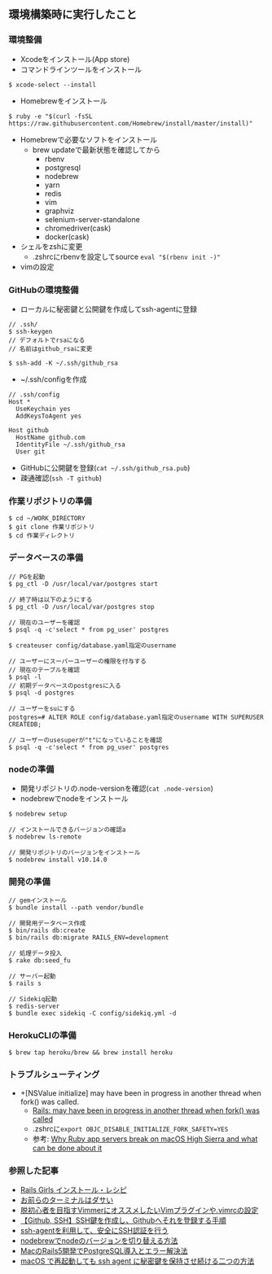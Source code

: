 ## 環境構築時に実行したこと
### 環境整備
- Xcodeをインストール(App store)
- コマンドラインツールをインストール
```shell
$ xcode-select --install
```
- Homebrewをインストール
```shell
$ ruby -e "$(curl -fsSL https://raw.githubusercontent.com/Homebrew/install/master/install)"
```
- Homebrewで必要なソフトをインストール
  - brew updateで最新状態を確認してから
    - rbenv
    - postgresql
    - nodebrew
    - yarn
    - redis
    - vim
    - graphviz
    - selenium-server-standalone
    - chromedriver(cask)
    - docker(cask)
- シェルをzshに変更
  - .zshrcにrbenvを設定してsource `eval "$(rbenv init -)"`
- vimの設定

### GitHubの環境整備
- ローカルに秘密鍵と公開鍵を作成してssh-agentに登録
```shell
// .ssh/
$ ssh-keygen
// デフォルトでrsaになる
// 名前はgithub_rsaに変更

$ ssh-add -K ~/.ssh/github_rsa
```
- ~/.ssh/configを作成
```
// .ssh/config
Host *
  UseKeychain yes
  AddKeysToAgent yes

Host github
  HostName github.com
  IdentityFile ~/.ssh/github_rsa
  User git
```
- GitHubに公開鍵を登録(`cat ~/.ssh/github_rsa.pub`)
- 疎通確認(`ssh -T github`)

### 作業リポジトリの準備
```shell
$ cd ~/WORK_DIRECTORY
$ git clone 作業リポジトリ
$ cd 作業ディレクトリ
```

### データベースの準備
```
// PGを起動
$ pg_ctl -D /usr/local/var/postgres start

// 終了時は以下のようにする
$ pg_ctl -D /usr/local/var/postgres stop
```
```
// 現在のユーザーを確認
$ psql -q -c'select * from pg_user' postgres

$ createuser config/database.yaml指定のusername

// ユーザーにスーパーユーザーの権限を付与する
// 現在のテーブルを確認
$ psql -l
// 初期データベースのpostgresに入る
$ psql -d postgres

// ユーザーをsuにする
postgres=# ALTER ROLE config/database.yaml指定のusername WITH SUPERUSER CREATEDB;

// ユーザーのusesuperが"t"になっていることを確認
$ psql -q -c'select * from pg_user' postgres
```

### nodeの準備
- 開発リポジトリの.node-versionを確認(`cat .node-version`)
- nodebrewでnodeをインストール
```shell
$ nodebrew setup

// インストールできるバージョンの確認a
$ nodebrew ls-remote

// 開発リポジトリのバージョンをインストール
$ nodebrew install v10.14.0
```

### 開発の準備
```
// gemインストール
$ bundle install --path vendor/bundle

// 開発用データベース作成
$ bin/rails db:create
$ bin/rails db:migrate RAILS_ENV=development

// 処理データ投入
$ rake db:seed_fu

// サーバー起動
$ rails s

// Sidekiq起動
$ redis-server
$ bundle exec sidekiq -C config/sidekiq.yml -d
```

### HerokuCLIの準備
```shell
$ brew tap heroku/brew && brew install heroku
```

### トラブルシューティング
- +[NSValue initialize] may have been in progress in another thread when fork() was called.
  - [Rails: may have been in progress in another thread when fork() was called
](https://stackoverflow.com/questions/52671926/rails-may-have-been-in-progress-in-another-thread-when-fork-was-called)
  - .zshrcに`export OBJC_DISABLE_INITIALIZE_FORK_SAFETY=YES`
  - 参考: [Why Ruby app servers break on macOS High Sierra and what can be done about it](https://blog.phusion.nl/2017/10/13/why-ruby-app-servers-break-on-macos-high-sierra-and-what-can-be-done-about-it/)

### 参照した記事
- [Rails Girls インストール・レシピ](http://railsgirls.jp/install)
- [お前らのターミナルはダサい](https://qiita.com/kinchiki/items/57e9391128d07819c321)
- [脱初心者を目指すVimmerにオススメしたいVimプラグインや.vimrcの設定](https://qiita.com/jnchito/items/5141b3b01bced9f7f48f)
- [【Github, SSH】SSH鍵を作成し、Githubへそれを登録する手順](https://qiita.com/knife0125/items/50b80ad45d21ddec61a9)
- [ssh-agentを利用して、安全にSSH認証を行う](https://qiita.com/naoki_mochizuki/items/93ee2643a4c6ab0a20f5)
- [nodebrewでnodeのバージョンを切り替える方法](https://qiita.com/kuriya/items/36ae29366df0b7c95dec)
- [MacのRails5開発でPostgreSQL導入とエラー解決法](https://www.inodev.jp/entry/mac-rails-postgresql)
- [macOS で再起動しても ssh agent に秘密鍵を保持させ続ける二つの方法](https://qiita.com/sonots/items/a6dec06f95fca4757d4a)
